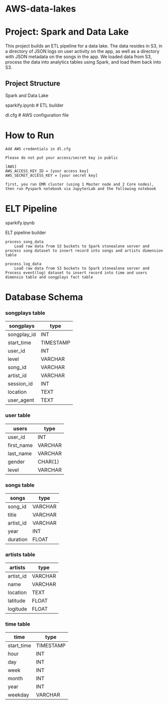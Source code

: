 # AWS-data-lakes

# Project: Spark and Data Lake

This project builds an ETL pipeline for a data lake. The data resides in S3, in a directory of JSON logs on user activity on the app, as well as a directory with JSON metadata on the songs in the app. We loaded data from S3, process the data into analytics tables using Spark, and load them back into S3.

## Project Structure

Spark and Data Lake

sparkify.ipynb              # ETL builder

dl.cfg                      # AWS configuration file


# How to Run

    Add AWS credentials in dl.cfg

    Please do not put your access/secret key in public

    [AWS]
    AWS_ACCESS_KEY_ID = [your access key]
    AWS_SECRET_ACCESS_KEY = [your secret key]
    
    first, you run EMR cluster (using 1 Master node and 2 Core nodes), then run Pyspark notebook via JupyterLab and the following notebook


# ELT Pipeline
sparkify.ipynb

ELT pipeline builder

    process_song_data
        Load raw data from S3 buckets to Spark stonealone server and process song dataset to insert record into songs and artists dimension table

    process_log_data
        Load raw data from S3 buckets to Spark stonealone server and Process event(log) dataset to insert record into time and users dimensio table and songplays fact table

# Database Schema

### songplays table

|songplays| 	type|
|--------|----------|
|songplay_id |	INT|
|start_time |	TIMESTAMP|
|user_id 	|INT|
|level 	|VARCHAR|
|song_id 	|VARCHAR|
|artist_id |	VARCHAR|
|session_id 	|INT|
|location |	TEXT|
|user_agent |	TEXT|

### user table

|users |	type|
|---------|--------|
|user_id |	INT|
|first_name |	VARCHAR|
|last_name |	VARCHAR|
|gender |	CHAR(1)|
|level |	VARCHAR|

### songs table

|songs |	type|
|---------|--------|
|song_id |	VARCHAR|
|title |	VARCHAR|
|artist_id |	VARCHAR|
|year |	INT|
|duration |	FLOAT|

### artists table

|artists |	type|
|---------|--------|
|artist_id| 	VARCHAR|
|name |	VARCHAR|
|location |	TEXT|
|latitude |	FLOAT|
|logitude |	FLOAT|

### time table

|time |	type|
|---------|--------|
|start_time |	TIMESTAMP|
|hour 	|INT|
|day 	|INT|
|week 	|INT|
|month 	|INT|
|year 	|INT|
|weekday |	VARCHAR|
